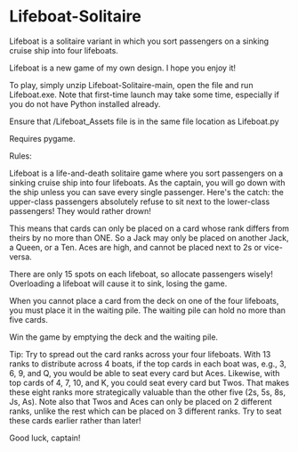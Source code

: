 # Lifeboat-Solitaire
Lifeboat is a solitaire variant in which you sort passengers on a sinking cruise ship into four lifeboats.

Lifeboat is a new game of my own design. I hope you enjoy it!

To play, simply unzip Lifeboat-Solitaire-main, open the file and run Lifeboat.exe. Note that first-time launch may take some time, especially if you do not have Python installed already.

Ensure that /Lifeboat_Assets file is in the same file location as Lifeboat.py

Requires pygame.

Rules:

Lifeboat is a life-and-death solitaire game where you sort passengers on a sinking cruise ship into four lifeboats. 
As the captain, you will go down with the ship unless you can save every single passenger. 
Here's the catch: the upper-class passengers absolutely refuse to sit next to the lower-class passengers! 
They would rather drown! 

This means that cards can only be placed on a card whose rank differs from theirs by no more than ONE. 
So a Jack may only be placed on another Jack, a Queen, or a Ten. 
Aces are high, and cannot be placed next to 2s or vice-versa. 

There are only 15 spots on each lifeboat, so allocate passengers wisely! 
Overloading a lifeboat will cause it to sink, losing the game. 

When you cannot place a card from the deck on one of the four lifeboats, you must place it in the waiting pile. 
The waiting pile can hold no more than five cards. 

Win the game by emptying the deck and the waiting pile. 

Tip: Try to spread out the card ranks across your four lifeboats. 
With 13 ranks to distribute across 4 boats, if the top cards in each boat was, e.g., 3, 6, 9, and Q, you would be able to seat every card but Aces. 
Likewise, with top cards of 4, 7, 10, and K, you could seat every card but Twos.
That makes these eight ranks more strategically valuable than the other five (2s, 5s, 8s, Js, As). 
Note also that Twos and Aces can only be placed on 2 different ranks, unlike the rest which can be placed on 3 different ranks. 
Try to seat these cards earlier rather than later! 

Good luck, captain!



